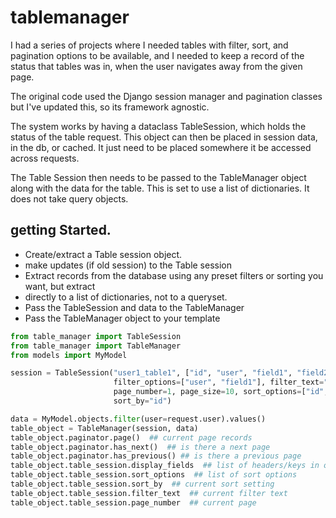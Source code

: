 # tablemanager

I had a series of projects where I needed tables with filter, sort, 
and pagination options to be available, and I needed to keep a record
of the status that tables was in, when the user navigates away from the
given page.

The original code used the Django session manager and pagination classes
but I've updated this, so its framework agnostic. 

The system works by having a dataclass TableSession, which holds the
status of the table request. This object can then be placed in session data,
in the db, or cached. It just need to be placed somewhere it be accessed
across requests.

The Table Session then needs to be passed to the TableManager object
along with the data for the table. This is set to use a list of dictionaries.
It does not take query objects.


## getting Started.

* Create/extract a Table session object.
* make updates (if old session) to the Table session
* Extract records from the database using any preset filters or sorting you want, but extract
* directly to a list of dictionaries, not to a queryset.
* Pass the TableSession and data to the TableManager
* Pass the TableManager object to your template


```python
from table_manager import TableSession
from table_manager import TableManager
from models import MyModel

session = TableSession("user1_table1", ["id", "user", "field1", "field2"], 
                       filter_options=["user", "field1"], filter_text="", 
                       page_number=1, page_size=10, sort_options=["id", "user", "field2"], 
                       sort_by="id")

data = MyModel.objects.filter(user=request.user).values()
table_object = TableManager(session, data)
table_object.paginator.page()  ## current page records
table_object.paginator.has_next()  ## is there a next page
table_object.paginator.has_previous() ## is there a previous page
table_object.table_session.display_fields  ## list of headers/keys in order
table_object.table_session.sort_options  ## list of sort options
table_object.table_session.sort_by  ## current sort setting
table_object.table_session.filter_text  ## current filter text
table_object.table_session.page_number  ## current page
```

